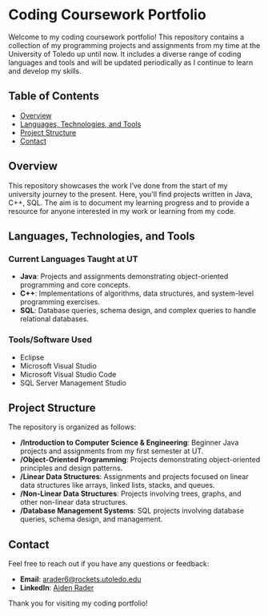# Coding Coursework Portfolio

Welcome to my coding coursework portfolio! This repository contains a collection of my programming projects and assignments from my time at the University of Toledo up until now. It includes a diverse range of coding languages and tools and will be updated periodically as I continue to learn and develop my skills.

## Table of Contents

- [Overview](#overview)
- [Languages, Technologies, and Tools](#languages-technologies-and-tools)
- [Project Structure](#project-structure)
- [Contact](#contact)

## Overview

This repository showcases the work I’ve done from the start of my university journey to the present. Here, you'll find projects written in Java, C++, SQL. The aim is to document my learning progress and to provide a resource for anyone interested in my work or learning from my code.

## Languages, Technologies, and Tools

### Current Languages Taught at UT

- **Java**: Projects and assignments demonstrating object-oriented programming and core concepts.
- **C++**: Implementations of algorithms, data structures, and system-level programming exercises.
- **SQL**: Database queries, schema design, and complex queries to handle relational databases.

### Tools/Software Used
- Eclipse
- Microsoft Visual Studio
- Microsoft Visual Studio Code
- SQL Server Management Studio

## Project Structure

The repository is organized as follows:

- **/Introduction to Computer Science & Engineering**: Beginner Java projects and assignments from my first semester at UT.
- **/Object-Oriented Programming**: Projects demonstrating object-oriented principles and design patterns.
- **/Linear Data Structures**: Assignments and projects focused on linear data structures like arrays, linked lists, stacks, and queues.
- **/Non-Linear Data Structures**: Projects involving trees, graphs, and other non-linear data structures.
- **/Database Management Systems**: SQL projects involving database queries, schema design, and management.

## Contact

Feel free to reach out if you have any questions or feedback:

- **Email**: [arader6@rockets.utoledo.edu](mailto:arader6@rockets.utoledo.edu)
- **LinkedIn**: [Aiden Rader](https://www.linkedin.com/in/aiden-rader)

Thank you for visiting my coding portfolio!
